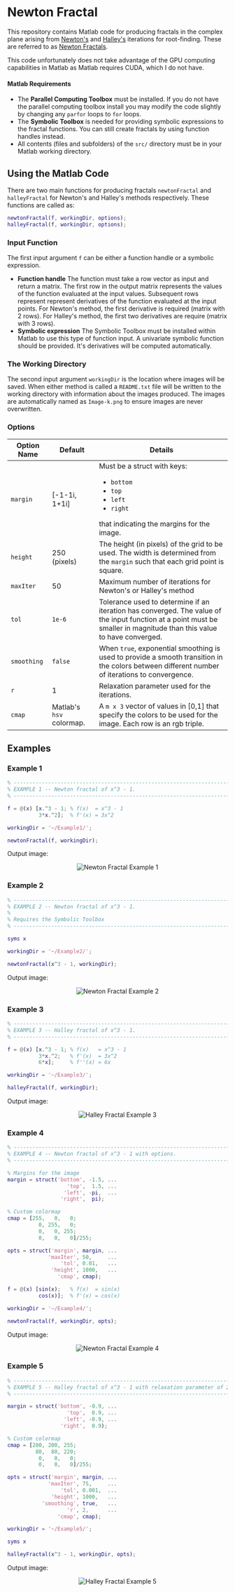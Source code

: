 # Newton Fractal
This repository contains Matlab code for producing fractals in the complex plane arising from [Newton's](https://wikipedia.org/wiki/Newton%27s_method) and [Halley's](https://wikipedia.org/wiki/Halley%27s_method) iterations for root-finding. These are referred to as [Newton Fractals](https://wikipedia.org/wiki/Newton_fractal).

This code unfortunately does not take advantage of the GPU computing capabilities in Matlab as Matlab requires CUDA, which I do not have.

#### Matlab Requirements
- The __Parallel Computing Toolbox__ must be installed. If you do not have the parallel computing toolbox install you may modify the code slightly by changing any `parfor` loops to `for` loops.
- The __Symbolic Toolbox__ is needed for providing symbolic expressions to the fractal functions. You can still create fractals by using function handles instead.
- All contents (files and subfolders) of the `src/` directory must be in your Matlab working directory.

## Using the Matlab Code
There are two main functions for producing fractals `newtonFractal` and `halleyFractal` for Newton's and Halley's methods respectively. These functions are called as:
```matlab
newtonFractal(f, workingDir, options);
halleyFractal(f, workingDir, options);
```
### Input Function
The first input argument `f` can be either a function handle or a symbolic expression.
- __Function handle__ The function must take a row vector as input and return a matrix. The first row in the output matrix represents the values of the function evaluated at the input values. Subsequent rows represent represent derivatives of the function evaluated at the input points. For Newton's method, the first derivative is required (matrix with 2 rows). For Halley's method, the first two derivatives are require (matrix with 3 rows).
- __Symbolic expression__ The Symbolic Toolbox must be installed within Matlab to use this type of function input. A univariate symbolic function should be provided. It's derivatives will be computed automatically.

### The Working Directory
The second input argument `workingDir` is the location where images will be saved. When either method is called a `README.txt` file will be written to the working directory with information about the images produced. The images are automatically named as `Image-k.png` to ensure images are never overwritten.

### Options

| Option Name | Default | Details |
|----------- | ------- | ------- |
| `margin` | [-1-1i, 1+1i] | Must be a struct with keys: <ul><li>`bottom`</li><li>`top`</li><li>`left`</li><li>`right`</li></ul> that indicating the margins for the image. |
| `height` | 250 (pixels) | The height (in pixels) of the grid to be used. The width is determined from the `margin` such that each grid point is square. |
| `maxIter` | 50 | Maximum number of iterations for Newton's or Halley's method |
| `tol` | `1e-6` | Tolerance used to determine if an iteration has converged. The value of the input function at a point must be smaller in magnitude than this value to have converged. |
| `smoothing` | `false` | When `true`, exponential smoothing is used to provide a smooth transition in the colors between different number of iterations to convergence. |
| `r` | 1 | Relaxation parameter used for the iterations. |
| `cmap` | Matlab's `hsv` colormap. | A `m x 3` vector of values in [0,1] that specify the colors to be used for the image. Each row is an rgb triple. |

## Examples

### Example 1
```matlab
% -------------------------------------------------------------------------
% EXAMPLE 1 -- Newton fractal of x^3 - 1.
% -------------------------------------------------------------------------

f = @(x) [x.^3 - 1; % f(x)  = x^3 - 1
          3*x.^2];  % f'(x) = 3x^2

workingDir = '~/Example1/';

newtonFractal(f, workingDir);
```

Output image:

<p align="center">
    <img alt="Newton Fractal Example 1" src="https://s3.amazonaws.com/stevenethornton.github/NewtonFractal_ex1.png"/>
</p>

### Example 2
```matlab
% -------------------------------------------------------------------------
% EXAMPLE 2 -- Newton fractal of x^3 - 1.
%
% Requires the Symbolic Toolbox
% -------------------------------------------------------------------------

syms x

workingDir = '~/Example2/';

newtonFractal(x^3 - 1, workingDir);
```

Output image:

<p align="center">
    <img alt="Newton Fractal Example 2" src="https://s3.amazonaws.com/stevenethornton.github/NewtonFractal_ex2.png"/>
</p>

### Example 3
```matlab
% -------------------------------------------------------------------------
% EXAMPLE 3 -- Halley fractal of x^3 - 1.
% -------------------------------------------------------------------------

f = @(x) [x.^3 - 1; % f(x)   = x^3 - 1
          3*x.^2;   % f'(x)  = 3x^2
          6*x];     % f''(x) = 6x

workingDir = '~/Example3/';

halleyFractal(f, workingDir);
```

Output image:

<p align="center">
    <img alt="Halley Fractal Example 3" src="https://s3.amazonaws.com/stevenethornton.github/NewtonFractal_ex3.png"/>
</p>

### Example 4
```matlab
% -------------------------------------------------------------------------
% EXAMPLE 4 -- Newton fractal of x^3 - 1 with options.
% -------------------------------------------------------------------------

% Margins for the image
margin = struct('bottom', -1.5, ...
                   'top',  1.5, ...
                  'left', -pi,  ...
                 'right',  pi);

% Custom colormap
cmap = [255,   0,   0;
          0, 255,   0;
          0,   0, 255;
          0,   0,   0]/255;

opts = struct('margin', margin, ...
             'maxIter', 50,     ...
                 'tol', 0.01,   ...
              'height', 1000,   ...
                'cmap', cmap);

f = @(x) [sin(x);   % f(x)  = sin(x)
          cos(x)];  % f'(x) = cos(x)

workingDir = '~/Example4/';

newtonFractal(f, workingDir, opts);
```

Output image:

<p align="center">
    <img alt="Newton Fractal Example 4" src="https://s3.amazonaws.com/stevenethornton.github/NewtonFractal_ex4.png"/>
</p>

### Example 5
```matlab
% -------------------------------------------------------------------------
% EXAMPLE 5 -- Halley fractal of x^3 - 1 with relaxation parameter of 2.
% -------------------------------------------------------------------------

margin = struct('bottom', -0.9, ...
                   'top',  0.9, ...
                  'left', -0.9, ...
                 'right',  0.9);

% Custom colormap
cmap = [200, 200, 255;
         80,  80, 220;
          0,   0,   0;
          0,   0,   0]/255;

opts = struct('margin', margin, ...
             'maxIter', 75,     ...
                 'tol', 0.001,  ...
              'height', 1000,   ...
           'smoothing', true,   ...
                   'r', 2,      ...
                'cmap', cmap);

workingDir = '~/Example5/';

syms x

halleyFractal(x^3 - 1, workingDir, opts);
```

Output image:

<p align="center">
    <img alt="Halley Fractal Example 5" src="https://s3.amazonaws.com/stevenethornton.github/NewtonFractal_ex5.png"/>
</p>
